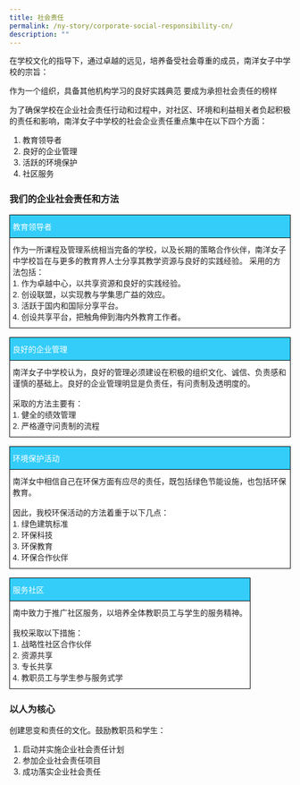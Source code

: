 ```yaml
---
title: 社会责任
permalink: /ny-story/corporate-social-responsibility-cn/
description: ""
---
```

在学校文化的指导下，通过卓越的远见，培养备受社会尊重的成员，南洋女子中学校的宗旨：

作为一个组织，具备其他机构学习的良好实践典范
要成为承担社会责任的榜样
 

为了确保学校在企业社会责任行动和过程中，对社区、环境和利益相关者负起积极的责任和影响，南洋女子中学校的社会企业责任重点集中在以下四个方面：

<ol>
<li>教育领导者</li>
<li>良好的企业管理</li>
<li>活跃的环境保护</li>
<li>社区服务</li>
</ol>


### 我们的企业社会责任和方法

<style type="text/css">
.tg  {border-collapse:collapse;border-spacing:0;}
.tg td{border-color:black;border-style:solid;border-width:1px;font-family:Arial, sans-serif;font-size:14px;
  overflow:hidden;padding:10px 5px;word-break:normal;}
.tg th{border-color:black;border-style:solid;border-width:1px;font-family:Arial, sans-serif;font-size:14px;
  font-weight:normal;overflow:hidden;padding:10px 5px;word-break:normal;}
.tg .tg-6qny{background-color:#FFF;color:#231F20;text-align:left;vertical-align:top}
.tg .tg-vpf5{background-color:#34cdf9;color:#FFF;text-align:left;vertical-align:top}
</style>
<table class="tg">
<thead>
  <tr>
    <th class="tg-vpf5">教育领导者</th>
  </tr>
</thead>
<tbody>
  <tr>
    <td class="tg-6qny">作为一所课程及管理系统相当完备的学校，以及长期的策略合作伙伴，南洋女子中学校旨在与更多的教育界人士分享其教学资源与良好的实践经验。
采用的方法包括：<br>1. 作为卓越中心，以共享资源和良好的实践经验。<br>2. 创设联盟，以实现教与学集思广益的效应。<br>3. 活跃于国内和国际分享平台。<br>4. 创设共享平台，把触角伸到海内外教育工作者。</td>
  </tr>
</tbody>
</table>

<style type="text/css">
.tg  {border-collapse:collapse;border-spacing:0;}
.tg td{border-color:black;border-style:solid;border-width:1px;font-family:Arial, sans-serif;font-size:14px;
  overflow:hidden;padding:10px 5px;word-break:normal;}
.tg th{border-color:black;border-style:solid;border-width:1px;font-family:Arial, sans-serif;font-size:14px;
  font-weight:normal;overflow:hidden;padding:10px 5px;word-break:normal;}
.tg .tg-6qny{background-color:#FFF;color:#231F20;text-align:left;vertical-align:top}
.tg .tg-lp73{background-color:#34cdf9;color:#FFF;text-align:left;vertical-align:top}
</style>
<table class="tg">
<thead>
  <tr>
    <th class="tg-lp73">良好的企业管理</th>
  </tr>
</thead>
<tbody>
  <tr>
    <td class="tg-6qny">南洋女子中学校认为，良好的管理必须建设在积极的组织文化、诚信、负责感和谨慎的基础上。良好的企业管理明显是负责任，有问责制及透明度的。<br><br>
采取的方法主要有：<br>1. 健全的绩效管理<br>2. 严格遵守问责制的流程</td>
  </tr>
</tbody>
</table>

<style type="text/css">
.tg  {border-collapse:collapse;border-spacing:0;}
.tg td{border-color:black;border-style:solid;border-width:1px;font-family:Arial, sans-serif;font-size:14px;
  overflow:hidden;padding:10px 5px;word-break:normal;}
.tg th{border-color:black;border-style:solid;border-width:1px;font-family:Arial, sans-serif;font-size:14px;
  font-weight:normal;overflow:hidden;padding:10px 5px;word-break:normal;}
.tg .tg-6qny{background-color:#FFF;color:#231F20;text-align:left;vertical-align:top}
.tg .tg-lp73{background-color:#34cdf9;color:#FFF;text-align:left;vertical-align:top}
</style>
<table class="tg">
<thead>
  <tr>
    <th class="tg-lp73">环境保护活动</th>
  </tr>
</thead>
<tbody>
  <tr>
    <td class="tg-6qny">南洋女中相信自己在环保方面有应尽的责任，既包括绿色节能设施，也包括环保教育。<br><br>
因此，我校环保活动的方法着重于以下几点：<br>1. 绿色建筑标准<br>2. 环保科技<br>3. 环保教育<br>4. 环保合作伙伴</td>
  </tr>
</tbody>
</table>

<style type="text/css">
.tg  {border-collapse:collapse;border-spacing:0;}
.tg td{border-color:black;border-style:solid;border-width:1px;font-family:Arial, sans-serif;font-size:14px;
  overflow:hidden;padding:10px 5px;word-break:normal;}
.tg th{border-color:black;border-style:solid;border-width:1px;font-family:Arial, sans-serif;font-size:14px;
  font-weight:normal;overflow:hidden;padding:10px 5px;word-break:normal;}
.tg .tg-6qny{background-color:#FFF;color:#231F20;text-align:left;vertical-align:top}
.tg .tg-lp73{background-color:#34cdf9;color:#FFF;text-align:left;vertical-align:top}
</style>
<table class="tg">
<thead>
  <tr>
    <th class="tg-lp73">服务社区</th>
  </tr>
</thead>
<tbody>
  <tr>
    <td class="tg-6qny">南中致力于推广社区服务，以培养全体教职员工与学生的服务精神。<br><br>
我校采取以下措施：<br>1. 战略性社区合作伙伴<br>2. 资源共享<br>3. 专长共享<br>4. 教职员工与学生参与服务式学</td>
  </tr>
</tbody>
</table>

### 以人为核心


创建思变和责任的文化。鼓励教职员和学生：

1.  启动并实施企业社会责任计划
2. 参加企业社会责任项目
3. 成功落实企业社会责任
